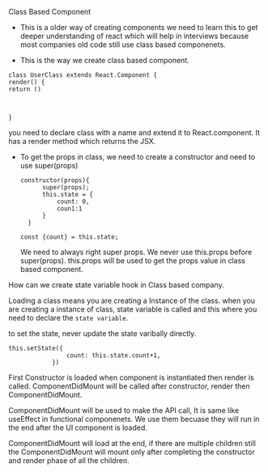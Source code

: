  Class Based Component

 - This is a older way of creating components we need to learn this to get deeper understanding of react
   which will help in interviews because most companies old code still use class based componenets.

 - This is the way we create class based component.

```
class UserClass extends React.Component {
render() {
return ()


    
}
```

you need to declare class with a name and extend it to React.component.
It has a render method which returns the JSX. 


- To get the props in class, we need to create a constructor and need to use super(props)
  ```
  constructor(props){
        super(props);
        this.state = {
            count: 0,
            coun1:1
        }
    }

  const {count} = this.state;

  ```
  We need to always right super props. We never use this.props before super(props).
  this.props will be used to get the props value in class based component.

How can we create state variable hook in Class based company.

Loading a class means you are creating a Instance of the class. when you are creating a instance of class, 
state variable is called and this where you need to declare the `state variable`.

to set the state, never update the state varibally directly.
```
this.setState({                
                count: this.state.count+1,
            })
```


  First Constructor is loaded when component is instantiated then render is called.
  ComponentDidMount will be called after constructor, render then ComponentDidMount.

  ComponentDidMount will be used to make the API call, It is same like useEffect in functional componenets. We use them becuase they will run in the end after the UI component is loaded.
  
   ComponentDidMount will load at the end, if there are multiple children still the ComponentDidMount will mount only after completing the constructor and render phase of all the children.
   
